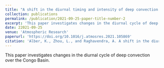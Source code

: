 ```yaml
---
title: "A shift in the diurnal timing and intensity of deep convection over the Congo Basin during the past 40 years"
collection: publications
permalink: /publication/2021-09-25-paper-title-number-2
excerpt: 'This paper investigates changes in the diurnal cycle of deep convection over the Congo Basin.'
date: 22021-09-25
venue: 'Atmospheric Research'
paperurl: 'https://doi.org/10.1016/j.atmosres.2021.105869'
citation: 'Alber, K., Zhou, L., and Raghavendra, A. A shift in the diurnal timing and intensity of deep convection over the Congo Basin during the past 40 years. Atmos Res (2021). <i> Atmospheric Research </i>, 264, 0169-8095.'
---
```

This paper investigates changes in the diurnal cycle of deep convection over the Congo Basin. 
